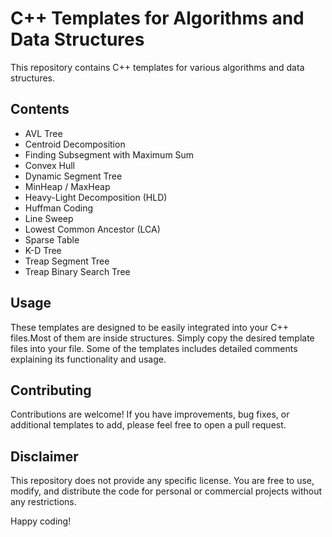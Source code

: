 # C++ Templates for Algorithms and Data Structures

This repository contains C++ templates for various algorithms and data structures.

## Contents

- AVL Tree
- Centroid Decomposition
- Finding Subsegment with Maximum Sum
- Convex Hull
- Dynamic Segment Tree
- MinHeap / MaxHeap
- Heavy-Light Decomposition (HLD)
- Huffman Coding
- Line Sweep
- Lowest Common Ancestor (LCA)
- Sparse Table
- K-D Tree
- Treap Segment Tree
- Treap Binary Search Tree

## Usage

These templates are designed to be easily integrated into your C++ files.Most of them are inside structures. Simply copy the desired template files into your file. Some of the templates includes detailed comments explaining its functionality and usage.

## Contributing

Contributions are welcome! If you have improvements, bug fixes, or additional templates to add, please feel free to open a pull request.

## Disclaimer

This repository does not provide any specific license. You are free to use, modify, and distribute the code for personal or commercial projects without any restrictions.

Happy coding!
